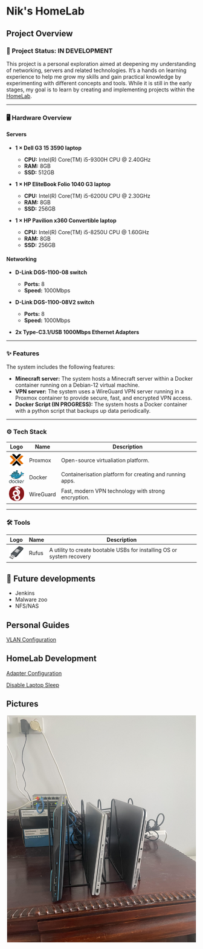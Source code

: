 # Nik's HomeLab

## Project Overview

### 🚀 Project Status: **IN DEVELOPMENT**

This project is a personal exploration aimed at deepening my understanding of networking, servers and related technologies. It’s a hands on learning experience to help me grow my skills and gain practical knowledge by experimenting with different concepts and tools. While it is still in the early stages, my goal is to learn by creating and implementing projects within the [HomeLab](https://en.wikipedia.org/wiki/Home_server).

---

### 🖥️ Hardware Overview

#### Servers
- **1 × Dell G3 15 3590 laptop**  
  - **CPU:** Intel(R) Core(TM) i5-9300H CPU @ 2.40GHz  
  - **RAM:** 8GB  
  - **SSD:** 512GB  

- **1 × HP EliteBook Folio 1040 G3 laptop**  
  - **CPU:** Intel(R) Core(TM) i5-6200U CPU @ 2.30GHz  
  - **RAM:** 8GB  
  - **SSD:** 256GB 

- **1 × HP Pavilion x360 Convertible laptop**  
  - **CPU:** Intel(R) Core(TM) i5-8250U CPU @ 1.60GHz
  - **RAM:** 8GB  
  - **SSD:** 256GB

#### Networking
- **D-Link DGS-1100-08 switch**  
  - **Ports:** 8  
  - **Speed:** 1000Mbps

- **D-Link DGS-1100-08V2 switch**  
  - **Ports:** 8  
  - **Speed:** 1000Mbps  

- **2x Type-C3.1/USB 1000Mbps Ethernet Adapters**

---

### ✨ Features

The system includes the following features:
- **Minecraft server:** The system hosts a Minecraft server within a Docker container running on a Debian-12 virtual machine.
- **VPN server:** The system uses a WireGuard VPN server running in a Proxmox container to provide secure, fast, and encrypted VPN access.
- **Docker Script (IN PROGRESS):** The system hosts a Docker container with a python script that backups up data periodically.

---

### ⚙️ Tech Stack  

| Logo                                                                                 | Name      | Description                      |
|--------------------------------------------------------------------------------------|------------|----------------------------------|
| <img src="Images/proxmox_logo.png" alt="Proxmox Logo" width="40" />                  | Proxmox   | Open-source virtualiation platform. |
| <img src="Images/docker_logo.png" alt="Docker Logo" width="40" />                   | Docker    | Containerisation platform for creating and running apps. |
| <img src="Images/wireguard_logo.png" alt="WireGuard Logo" width="40" />              | WireGuard | Fast, modern VPN technology with strong encryption. |

---

### 🛠️ Tools

| Logo                                      | Name   | Description                     |
|-------------------------------------------|--------|---------------------------------|
| <img src="Images/rufus_logo.png" alt="Rufus Logo" width="40" /> | Rufus  | A utility to create bootable USBs for installing OS or system recovery |


## 🚀 Future developments
- Jenkins
- Malware zoo
- NFS/NAS

## Personal Guides
[VLAN Configuration](./Documents/Guides/VLAN_Config.md)

## HomeLab Development

[Adapter Configuration](./Documents/HomeLab/Eth-USB_Config.md)

[Disable Laptop Sleep](./Documents/HomeLab/Laptop_Sleep.md)

## Pictures

<p align="center">
  <img src="Images/Homelab_pic.jpg" alt="HomeLab" width="500" height="600" />
</p>

